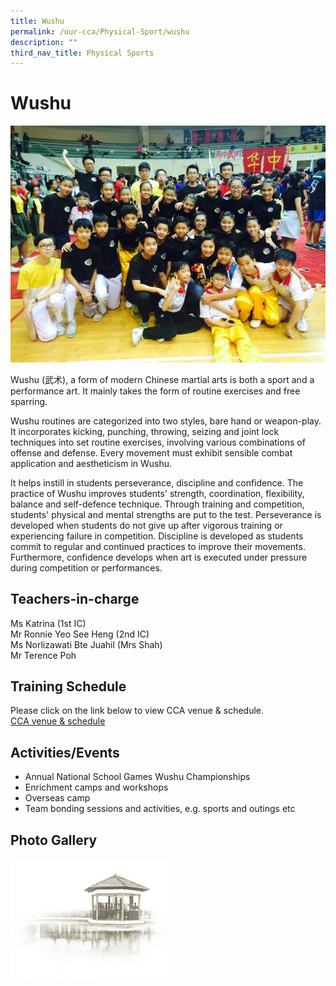 ```yaml
---
title: Wushu
permalink: /our-cca/Physical-Sport/wushu
description: ""
third_nav_title: Physical Sports
---
```

# **Wushu**

![](/images/Wushu.jpg)

Wushu (武术), a form of modern Chinese martial arts is both a sport and a performance art. It mainly takes the form of routine exercises and free sparring.

Wushu routines are categorized into two styles, bare hand or weapon-play. It incorporates kicking, punching, throwing, seizing and joint lock techniques into set routine exercises, involving various combinations of offense and defense. Every movement must exhibit sensible combat application and aestheticism in Wushu.

It helps instill in students perseverance, discipline and confidence. The practice of Wushu improves students' strength, coordination, flexibility, balance and self-defence technique. Through training and competition, students' physical and mental strengths are put to the test. Perseverance is developed when students do not give up after vigorous training or experiencing failure in competition. Discipline is developed as students commit to regular and continued practices to improve their movements. Furthermore, confidence develops when art is executed under pressure during competition or performances.

## Teachers-in-charge   
Ms Katrina (1st IC)   
Mr Ronnie Yeo See Heng (2nd IC)   
Ms Norlizawati Bte Juahil (Mrs Shah)   
Mr Terence Poh

## Training Schedule
Please click on the link below to view CCA venue & schedule.   
[CCA venue & schedule](https://chungchenghighyishun-moe-edu-sg-admin.cwp.sg/useful-links/parents/cca-venue-n-schedule)

## Activities/Events
*   Annual National School Games Wushu Championships
*   Enrichment camps and workshops
*   Overseas camp
*   Team bonding sessions and activities, e.g. sports and outings etc

## Photo Gallery


<img src="/images/pavilion.png" 
     style="width:50%">